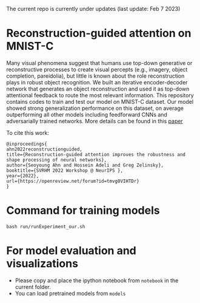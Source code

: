 The current repo is currently under updates (last update: Feb 7 2023)

# Reconstruction-guided attention on MNIST-C
Many visual phenomena suggest that humans use top-down generative or reconstructive processes to create visual percepts (e.g., imagery, object completion, pareidolia), but little is known about the role reconstruction plays in robust object recognition. We built an iterative encoder-decoder network that generates an object reconstruction and used it as top-down attentional feedback to route the most relevant information. This repository contains codes to train and test our model on MNIST-C dataset. Our model showed strong generalization performance on this dataset, on average outperforming all other models including feedforward CNNs and adversarially trained networks. More details can be found in this [paper](https://openreview.net/forum?id=tmvg0VIHTDr)


To cite this work:
```
@inproceedings{
ahn2022reconstructionguided,
title={Reconstruction-guided attention improves the robustness and shape processing of neural networks},
author={Seoyoung Ahn and Hossein Adeli and Greg Zelinsky},
booktitle={SVRHM 2022 Workshop @ NeurIPS },
year={2022},
url={https://openreview.net/forum?id=tmvg0VIHTDr}
}
```

# Command for training models
`bash run/runExperiment_our.sh`


# For model evaluation and visualizations
- Please copy and place the ipython notebook from `notebook` in the current folder. 
- You can load pretrained models from `models`
